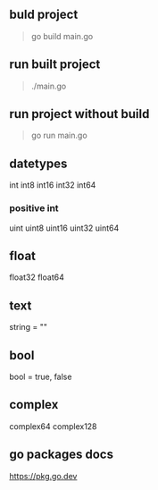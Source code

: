 ## buld project
> go build main.go

## run built project
> ./main.go

## run project without build
> go run main.go

## datetypes
int
int8
int16
int32
int64

### positive int
uint
uint8
uint16
uint32
uint64

## float
float32
float64

## text
string = ""

## bool
bool = true, false

## complex
complex64
complex128

## go packages docs
https://pkg.go.dev